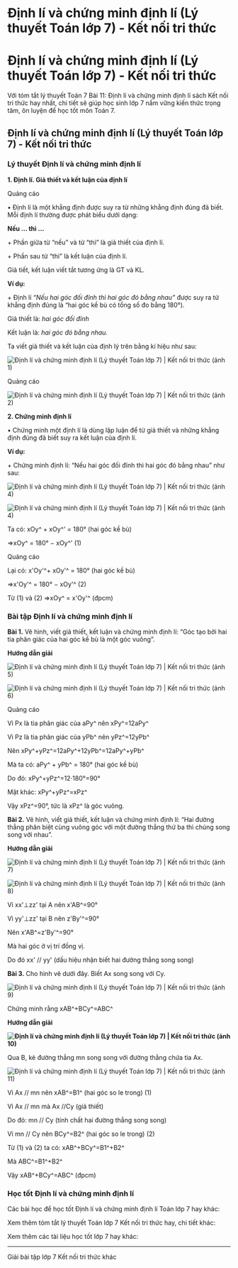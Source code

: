 # Định lí và chứng minh định lí (Lý thuyết Toán lớp 7) - Kết nối tri thức

# Định lí và chứng minh định lí (Lý thuyết Toán lớp 7) - Kết nối tri thức

Với tóm tắt lý thuyết Toán 7 Bài 11: Định lí và chứng minh định lí sách Kết nối tri thức hay nhất, chi tiết sẽ giúp học sinh lớp 7 nắm vững kiến thức trọng tâm, ôn luyện để học tốt môn Toán 7.

## Định lí và chứng minh định lí (Lý thuyết Toán lớp 7) - Kết nối tri thức

### **Lý thuyết Định lí và chứng minh định lí**

**1\. Định lí. Giả thiết và kết luận của định lí**

Quảng cáo

• Định lí là một khẳng định được suy ra từ những khẳng định đúng đã biết. Mỗi định lí thường được phát biểu dưới dạng:

**Nếu … thì …**

\+ Phần giữa từ “nếu” và từ “thì” là giả thiết của định lí.

\+ Phần sau từ “thì” là kết luận của định lí.

Giả tiết, kết luận viết tắt tương ứng là GT và KL.

**Ví dụ:**

\+ Định lí _“Nếu hai góc đối đỉnh thì hai góc đó bằng nhau”_ được suy ra từ khẳng định đúng là “hai góc kề bù có tổng số đo bằng 180°).

Giả thiết là: _hai góc đối đỉnh_

Kết luận là: _hai góc đó bằng nhau._

Ta viết giả thiết và kết luận của định lý trên bằng kí hiệu như sau:

![Định lí và chứng minh định lí \(Lý thuyết Toán lớp 7\) | Kết nối tri thức \(ảnh 1\)](https://vietjack.com/toan-7-kn/images/ly-thuyet-bai-11-dinh-li-va-chung-minh-dinh-li.PNG)

Quảng cáo

![Định lí và chứng minh định lí \(Lý thuyết Toán lớp 7\) | Kết nối tri thức \(ảnh 2\)](https://vietjack.com/toan-7-kn/images/ly-thuyet-bai-11-dinh-li-va-chung-minh-dinh-li-1.PNG)

**2\. Chứng minh định lí**

• Chứng minh một định lí là dùng lập luận để từ giả thiết và những khẳng định đúng đã biết suy ra kết luận của định lí.

**Ví dụ:**

\+ Chứng minh định lí: “Nếu hai góc đối đỉnh thì hai góc đó bằng nhau” như sau:

![Định lí và chứng minh định lí \(Lý thuyết Toán lớp 7\) | Kết nối tri thức \(ảnh 4\)](https://vietjack.com/toan-7-kn/images/ly-thuyet-bai-11-dinh-li-va-chung-minh-dinh-li.PNG)

![Định lí và chứng minh định lí \(Lý thuyết Toán lớp 7\) | Kết nối tri thức \(ảnh 4\)](https://vietjack.com/toan-7-kn/images/ly-thuyet-bai-11-dinh-li-va-chung-minh-dinh-li-1.PNG)

Ta có: xOy^ \+ xOy^' = 180° (hai góc kề bù)

⇒xOy^ = 180° − xOy^' (1)

Quảng cáo

Lại có: x'Oy'^\+ xOy'^ = 180° (hai góc kề bù)

⇒x'Oy'^ = 180° − xOy'^ (2)

Từ (1) và (2) ⇒xOy^ = x'Oy'^ (đpcm)

### **Bài tập Định lí và chứng minh định lí**

**Bài 1.** Vẽ hình, viết giả thiết, kết luận và chứng minh định lí: “Góc tạo bởi hai tia phân giác của hai góc kề bù là một góc vuông”.

**Hướng dẫn giải**

![Định lí và chứng minh định lí \(Lý thuyết Toán lớp 7\) | Kết nối tri thức \(ảnh 5\)](https://vietjack.com/toan-7-kn/images/ly-thuyet-bai-11-dinh-li-va-chung-minh-dinh-li-2.PNG)

![Định lí và chứng minh định lí \(Lý thuyết Toán lớp 7\) | Kết nối tri thức \(ảnh 6\)](https://vietjack.com/toan-7-kn/images/ly-thuyet-bai-11-dinh-li-va-chung-minh-dinh-li-3.PNG)

Quảng cáo

Vì Px là tia phân giác của aPy^ nên xPy^=12aPy^

Vì Pz là tia phân giác của yPb^ nên yPz^=12yPb^

Nên xPy^+yPz^=12aPy^+12yPb^=12aPy^+yPb^

Mà ta có: aPy^ \+ yPb^ = 180° (hai góc kề bù)

Do đó: xPy^+yPz^=12⋅180°=90°

Mặt khác: xPy^+yPz^=xPz^

Vậy xPz^=90°, tức là xPz^ là góc vuông.

**Bài 2.** Vẽ hình, viết giả thiết, kết luận và chứng minh định lí: “Hai đường thẳng phân biệt cùng vuông góc với một đường thẳng thứ ba thì chúng song song với nhau”.

**Hướng dẫn giải**

![Định lí và chứng minh định lí \(Lý thuyết Toán lớp 7\) | Kết nối tri thức \(ảnh 7\)](https://vietjack.com/toan-7-kn/images/ly-thuyet-bai-11-dinh-li-va-chung-minh-dinh-li-4.PNG)

![Định lí và chứng minh định lí \(Lý thuyết Toán lớp 7\) | Kết nối tri thức \(ảnh 8\)](https://vietjack.com/toan-7-kn/images/ly-thuyet-bai-11-dinh-li-va-chung-minh-dinh-li-5.PNG)

Vì xx'⊥zz' tại A nên x'AB^=90°

Vì yy'⊥zz' tại B nên z'By'^=90°

Nên x'AB^=z'By'^=90°

Mà hai góc ở vị trí đồng vị.

Do đó xx' // yy' (dấu hiệu nhận biết hai đường thẳng song song)

**Bài 3.** Cho hình vẽ dưới đây. Biết Ax song song với Cy. 

![Định lí và chứng minh định lí \(Lý thuyết Toán lớp 7\) | Kết nối tri thức \(ảnh 9\)](https://vietjack.com/toan-7-kn/images/ly-thuyet-bai-11-dinh-li-va-chung-minh-dinh-li-6.PNG)

Chứng minh rằng xAB^+BCy^=ABC^

**Hướng dẫn giải**

**![Định lí và chứng minh định lí \(Lý thuyết Toán lớp 7\) | Kết nối tri thức \(ảnh 10\)](https://vietjack.com/toan-7-kn/images/ly-thuyet-bai-11-dinh-li-va-chung-minh-dinh-li-7.PNG)**

Qua B, kẻ đường thẳng mn song song với đường thẳng chứa tia Ax.

![Định lí và chứng minh định lí \(Lý thuyết Toán lớp 7\) | Kết nối tri thức \(ảnh 11\)](https://vietjack.com/toan-7-kn/images/ly-thuyet-bai-11-dinh-li-va-chung-minh-dinh-li-8.PNG)

Vì Ax // mn nên xAB^=B1^ (hai góc so le trong) (1)

Vì Ax // mn mà Ax //Cy (giả thiết)

Do đó: mn // Cy (tính chất hai đường thẳng song song)

Vì mn // Cy nên BCy^=B2^ (hai góc so le trong) (2)

Từ (1) và (2) ta có: xAB^+BCy^=B1^+B2^

Mà ABC^=B1^+B2^

Vậy xAB^+BCy^=ABC^ (đpcm)

### **Học tốt Định lí và chứng minh định lí**

Các bài học để học tốt Định lí và chứng minh định lí Toán lớp 7 hay khác:

Xem thêm tóm tắt lý thuyết Toán lớp 7 Kết nối tri thức hay, chi tiết khác:

Xem thêm các tài liệu học tốt lớp 7 hay khác:

* * *

Giải bài tập lớp 7 Kết nối tri thức khác
